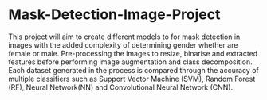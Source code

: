 # Mask-Detection-Image-Project
This project will aim to create different models to for mask detection in images with the added complexity of determining gender whether are female or male. Pre-processing the images to resize, binarise and extracted features before performing image augmentation and class decomposition. Each dataset generated in the process is compared through the accuracy of multiple classifiers such as Support Vector Machine (SVM), Random Forest (RF), Neural Network(NN) and Convolutional Neural Network (CNN). 
